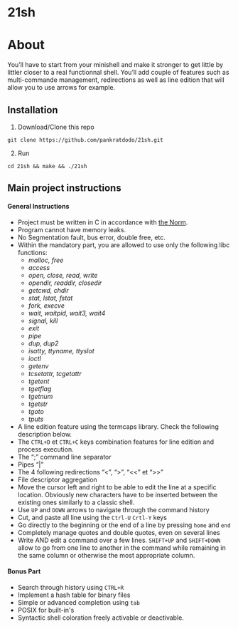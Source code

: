 # 21sh

# About
You’ll have to start from your minishell and make it stronger to get little by littler closer to a real functionnal shell. You’ll add couple of features such as multi-commande management, redirections as well as line edition that will allow you to use arrows for example.

## Installation
1. Download/Clone this repo
```
git clone https://github.com/pankratdodo/21sh.git
```
2. Run
```
cd 21sh && make && ./21sh
```

## Main project instructions
#### General Instructions
- Project must be written in C in accordance with [the Norm](https://github.com/R4meau/minishell/blob/master/norme.en.pdf).
- Program cannot have memory leaks.
- No Segmentation fault, bus error, double free, etc.
- Within the mandatory part, you are allowed to use only the following libc functions:
    - *malloc, free*
    - *access*
    - *open, close, read, write*
    - *opendir, readdir, closedir*
    - *getcwd, chdir*
    - *stat, lstat, fstat*
    - *fork, execve*
    - *wait, waitpid, wait3, wait4*
    - *signal, kill*
    - *exit*
    - *pipe*
    - *dup, dup2*
    - *isatty, ttyname, ttyslot*
    - *ioctl*
    - *getenv*
    - *tcsetattr, tcgetattr*
    - *tgetent*
    - *tgetflag*
    - *tgetnum*
    - *tgetstr*
    - *tgoto*
    - *tputs*
- A line edition feature using the termcaps library. Check the following description below.
- The `CTRL+D` et `CTRL+C` keys combination features for line edition and process execution.
- The “;” command line separator
- Pipes “|”
- The 4 following redirections “<”, “>”, “<<” et “>>”
- File descriptor aggregation
- Move the cursor left and right to be able to edit the line at a specific location. Obviously new characters have to be inserted between the existing ones similarly to a classic shell.
- Use `UP` and `DOWN` arrows to navigate through the command history
- Cut, and paste all line using the `Ctrl-U` `Crtl-Y` keys
- Go directly to the beginning or the end of a line by pressing `home` and `end`
- Completely manage quotes and double quotes, even on several lines
- Write AND edit a command over a few lines. `SHIFT+UP` and `SHIFT+DOWN` allow to go from one line to another in the command while remaining in the same column or otherwise the most appropriate column.

#### Bonus Part

- Search through history using `CTRL+R`
- Implement a hash table for binary files
- Simple or advanced completion using `tab`
- POSIX for built-in's
- Syntactic shell coloration freely activable or deactivable.
